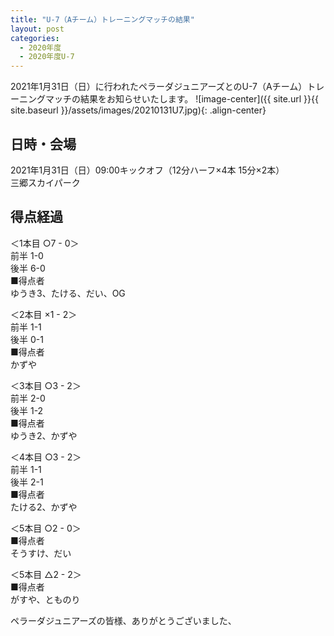 ```yaml
---
title: "U-7（Aチーム）トレーニングマッチの結果"
layout: post
categories:
  - 2020年度
  - 2020年度U-7
---
```


2021年1月31日（日）に行われたペラーダジュニアーズとのU-7（Aチーム）トレーニングマッチの結果をお知らせいたします。
![image-center]({{ site.url }}{{ site.baseurl }}/assets/images/20210131U7.jpg){: .align-center}

## 日時・会場

2021年1月31日（日）09:00キックオフ（12分ハーフ×4本 15分×2本）<br>
三郷スカイパーク

## 得点経過

＜1本目 ○7 - 0＞<br>
前半 1-0<br>
後半 6-0<br>
■得点者<br>
ゆうき3、たける、だい、OG

＜2本目 ×1 - 2＞<br>
前半 1-1<br>
後半 0-1<br>
■得点者<br>
かずや

＜3本目 ○3 - 2＞<br>
前半 2-0<br>
後半 1-2<br>
■得点者<br>
ゆうき2、かずや

＜4本目 ○3 - 2＞<br>
前半 1-1<br>
後半 2-1<br>
■得点者<br>
たける2、かずや

＜5本目  ○2 - 0＞<br>
■得点者<br>
そうすけ、だい

＜5本目  △2 - 2＞<br>
■得点者<br>
がすや、とものり




ペラーダジュニアーズの皆様、ありがとうございました、

